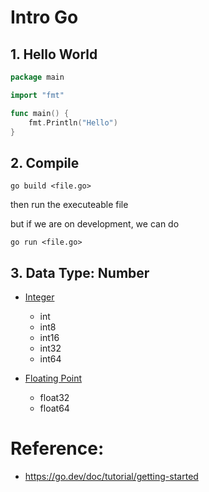 # Intro Go

## 1. Hello World
```go
package main

import "fmt"

func main() {
    fmt.Println("Hello")
}
```

## 2. Compile 
```
go build <file.go>
```

then run the executeable file

but if we are on development, we can do
```
go run <file.go>
```

## 3. Data Type: Number
- [Integer](https://www.w3schools.com/go/go_integer_data_type.php)
    - int
    - int8
    - int16
    - int32
    - int64


- [Floating Point](https://www.w3schools.com/go/go_float_data_type.php)
    - float32
    - float64


# Reference:
- https://go.dev/doc/tutorial/getting-started